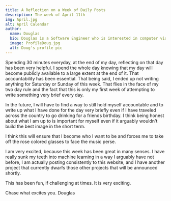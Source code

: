 ```yaml
---
title: A Reflection on a Week of Daily Posts
description: The week of April 11th
img: April.jpg
alt: April Calendar
author:
  name: Douglas
  bio: Douglas is a Software Engineer who is interested in computer vision and our quest for strong AI. He also is constantly looking for ways to push the envelope of his personal mental and physical fitness.
  image: ProfileDoug.jpg
  alt: Doug's profile pic
---
```


Spending 30 minutes everyday, at the end of my day, reflecting on that day has been very helpful. I spend the whole day knowing that my day will become publicly available to a large extent at the end of it. That accountability has been essential. That being said, I ended up not writing anything for Saturday or Sunday of this week. That flies in the face of my two day rule and the fact that this is only my first week of attempting to write something very brief every day.

In the future, I will have to find a way to still hold myself accountable and to write up what I have done for the day very briefly even if I have traveled across the country to go drinking for a friends birthday. I think being honest about what I am up to is important for myself even if it arguably wouldn't build the best image in the short term.

I think this will ensure that I become who I want to be and forces me to take off the rose colored glasses to face the music perse.

I am very excited, because this week has been great in many senses. I have really sunk my teeth into machine learning in a way I arguably have not before, I am actually posting consistently to this website, and I have another project that currently dwarfs those other projects that will be announced shortly.

This has been fun, if challenging at times. It is very exciting.

Chase what excites you.
Douglas
